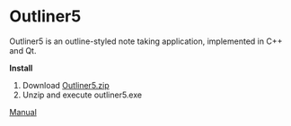 # Outliner5

Outliner5 is an outline-styled note taking application, implemented in C++ and Qt.

**Install**

1. Download [Outliner5.zip](https://github.com/illusoryw/Outliner5/releases/download/v1.0.0/Outliner5.zip)
2. Unzip and execute outliner5.exe

[Manual](https://github.com/illusoryw/Outliner5/blob/master/doc/manual.md)

